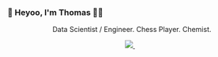 ### 👋 Heyoo, I'm Thomas 👨‍💻

<p align='center'>
  Data Scientist / Engineer. Chess Player. Chemist. 
</p>

<p align='center'>
  
  <a href="https://www.linkedin.com/in/thomas-jewson/">
    <img src="https://img.shields.io/badge/linkedin-%230077B5.svg?&style=for-the-badge&logo=linkedin&logoColor=white" />
  </a>&nbsp;&nbsp;
  
</p>
